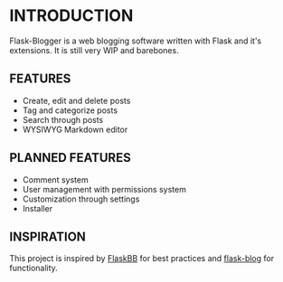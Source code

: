 # INTRODUCTION

Flask-Blogger is a web blogging software written with Flask and it's extensions. 
It is still very WIP and barebones.

## FEATURES

* Create, edit and delete posts
* Tag and categorize posts
* Search through posts
* WYSIWYG Markdown editor

## PLANNED FEATURES

* Comment system
* User management with permissions system
* Customization through settings
* Installer

## INSPIRATION

This project is inspired by [FlaskBB](https://github.com/sh4nks/flaskbb) for best practices 
and [flask-blog](https://github.com/dmaslov/flask-blog) for functionality.
